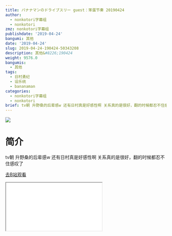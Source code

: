 ```yaml
---
title: バナナマンのドライブスリー guest：笨蛋节奏 20190424
author:
  - nonkotori字幕组
  - nonkotori
zmz: nonkotori字幕组
publishdate: '2019-04-24'
bangumi: 其他
date: '2019-04-24'
slug: 2019-04-24-190424-50343208
description: 其他&#8226;190424
weight: 9576.0
bangumis:
  - 其他
tags:
  - 日村勇纪
  - 设乐统
  - bananaman
categories:
  - nonkotori字幕组
  - nonkotori
brief: tv朝 升野桑的后辈感w 还有日村真是好感性啊 关系真的是很好，翻的时候都忍不住感叹了
---
```

![](https://raw.githubusercontent.com/tcgriffith/owaraisite/master/static/tmpimg/uHkuWNd.jpg)
# 简介  
tv朝
升野桑的后辈感w 还有日村真是好感性啊
关系真的是很好，翻的时候都忍不住感叹了  

[去B站观看](https://www.bilibili.com/video/av50343208/)
<div class ="resp-container"><iframe class="testiframe" src="//player.bilibili.com/player.html?aid=50343208"", scrolling="no", allowfullscreen="true" > </iframe></div> 
